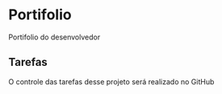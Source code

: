 # Portifolio
Portifolio do desenvolvedor 

## Tarefas 

O controle das tarefas desse projeto será realizado no GitHub